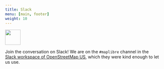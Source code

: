 ```yaml
---
title: Slack
menu: [main, footer]
weight: 10
---
```


<div class="text-center">
  <img src="/img/slack.png" height="50px" class="mb-5" />
</div>

Join the conversation on Slack! We are on the <code>#maplibre</code> channel in the [Slack workspace of OpenStreetMap US](https://slack.openstreetmap.us/), which they were kind enough to let us use.
